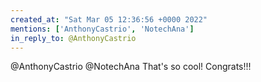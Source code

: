 ```yaml
---
created_at: "Sat Mar 05 12:36:56 +0000 2022"
mentions: ['AnthonyCastrio', 'NotechAna']
in_reply_to: @AnthonyCastrio
---
```


@AnthonyCastrio @NotechAna That's so cool! Congrats!!!